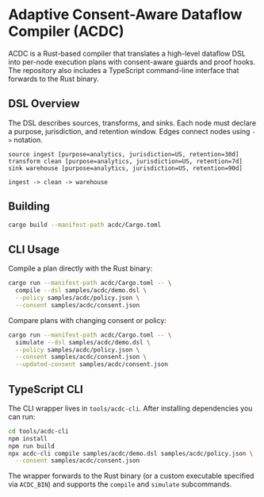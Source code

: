 # Adaptive Consent-Aware Dataflow Compiler (ACDC)

ACDC is a Rust-based compiler that translates a high-level dataflow DSL into
per-node execution plans with consent-aware guards and proof hooks. The
repository also includes a TypeScript command-line interface that forwards to
the Rust binary.

## DSL Overview

The DSL describes sources, transforms, and sinks. Each node must declare a
purpose, jurisdiction, and retention window. Edges connect nodes using `->`
notation.

```
source ingest [purpose=analytics, jurisdiction=US, retention=30d]
transform clean [purpose=analytics, jurisdiction=US, retention=7d]
sink warehouse [purpose=analytics, jurisdiction=US, retention=90d]

ingest -> clean -> warehouse
```

## Building

```sh
cargo build --manifest-path acdc/Cargo.toml
```

## CLI Usage

Compile a plan directly with the Rust binary:

```sh
cargo run --manifest-path acdc/Cargo.toml -- \
  compile --dsl samples/acdc/demo.dsl \
  --policy samples/acdc/policy.json \
  --consent samples/acdc/consent.json
```

Compare plans with changing consent or policy:

```sh
cargo run --manifest-path acdc/Cargo.toml -- \
  simulate --dsl samples/acdc/demo.dsl \
  --policy samples/acdc/policy.json \
  --consent samples/acdc/consent.json \
  --updated-consent samples/acdc/consent.json
```

## TypeScript CLI

The CLI wrapper lives in `tools/acdc-cli`. After installing dependencies you
can run:

```sh
cd tools/acdc-cli
npm install
npm run build
npx acdc-cli compile samples/acdc/demo.dsl samples/acdc/policy.json \
  --consent samples/acdc/consent.json
```

The wrapper forwards to the Rust binary (or a custom executable specified via
`ACDC_BIN`) and supports the `compile` and `simulate` subcommands.
